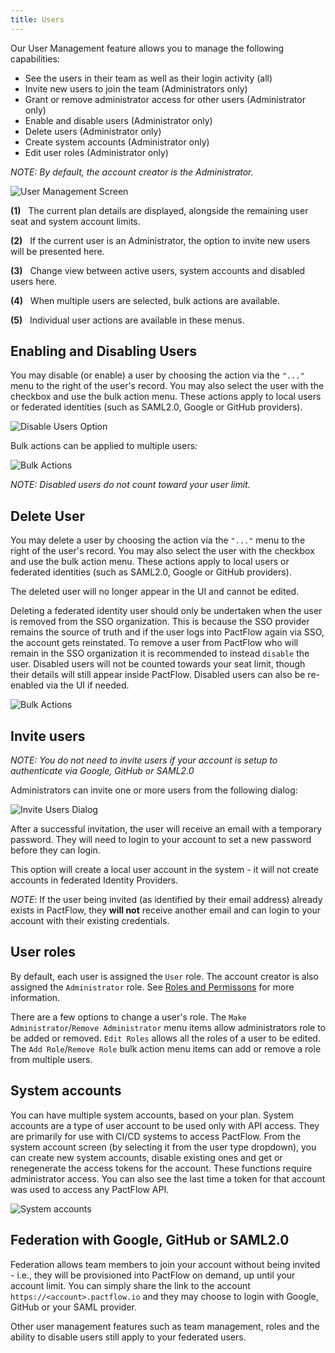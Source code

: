 ```yaml
---
title: Users
---
```


Our User Management feature allows you to manage the following capabilities:

* See the users in their team as well as their login activity (all)
* Invite new users to join the team (Administrators only)
* Grant or remove administrator access for other users (Administrator only)
* Enable and disable users (Administrator only)
* Delete users (Administrator only)
* Create system accounts (Administrator only)
* Edit user roles (Administrator only)

_NOTE: By default, the account creator is the Administrator._

![User Management Screen](/ui/users.png)

**(1)**&nbsp;&nbsp;&nbsp;The current plan details are displayed, alongside the remaining user seat and system account limits.

**(2)**&nbsp;&nbsp;&nbsp;If the current user is an Administrator, the option to invite new users will be presented here.

**(3)**&nbsp;&nbsp;&nbsp;Change view between active users, system accounts and disabled users here.

**(4)**&nbsp;&nbsp;&nbsp;When multiple users are selected, bulk actions are available.

**(5)**&nbsp;&nbsp;&nbsp;Individual user actions are available in these menus.


## Enabling and Disabling Users

You may disable (or enable) a user by choosing the action via the `"..."` menu to the right of the user's record. You may also select the user with the checkbox and use the bulk action menu. These actions apply to local users or federated identities (such as SAML2.0, Google or GitHub providers).

![Disable Users Option](/ui/users-disable-user-action.png)

Bulk actions can be applied to multiple users:

![Bulk Actions](/ui/bulk-actions.png)

_NOTE: Disabled users do not count toward your user limit._

## Delete User

You may delete a user by choosing the action via the `"..."` menu to the right of the user's record. You may also select the user with the checkbox and use the bulk action menu. These actions apply to local users or federated identities (such as SAML2.0, Google or GitHub providers).

The deleted user will no longer appear in the UI and cannot be edited.

Deleting a federated identity user should only be undertaken when the user is removed from the SSO organization. This is because the SSO provider remains the source of truth and if the user logs into PactFlow again via SSO, the account gets reinstated.
To remove a user from PactFlow who will remain in the SSO organization it is recommended to instead `disable` the user. Disabled users will not be counted towards your seat limit, though their details will still appear inside PactFlow. Disabled users can also be re-enabled via the UI if needed.

![Bulk Actions](/ui/delete-user-action.png)

## Invite users

_NOTE: You do not need to invite users if your account is setup to authenticate via Google, GitHub or SAML2.0_

Administrators can invite one or more users from the following dialog:

![Invite Users Dialog](/ui/invite.png)

After a successful invitation, the user will receive an email with a temporary password. They will need to login to your account to set a new password before they can login.

This option will create a local user account in the system - it will not create accounts in federated Identity Providers.

_NOTE_: If the user being invited (as identified by their email address) already exists in PactFlow, they **will not** receive another email and can login to your account with their existing credentials.

## User roles

By default, each user is assigned the `User` role. The account creator is also assigned the `Administrator` role. See [Roles and Permissons](/docs/permissions/predefined-roles) for more information.

There are a few options to change a user's role. The `Make Administrator`/`Remove Administrator` menu items allow administrators role to be added or removed. `Edit Roles` allows all the roles of a user to be edited. The `Add Role`/`Remove Role` bulk action menu items can add or remove a role from multiple users.

## System accounts

You can have multiple system accounts, based on your plan. System accounts are a type of user account to be used only with API access. They are primarily for use with CI/CD systems to access PactFlow. From the system account screen (by selecting it from the user type dropdown), you can create new system accounts, disable existing ones and get or renegenerate the access tokens for the account. These functions require administrator access. You can also see the last time a token for that account was
used to access any PactFlow API.

![System accounts](/ui/system-accounts.png)

## Federation with Google, GitHub or SAML2.0

Federation allows team members to join your account without being invited - i.e., they will be provisioned into PactFlow on demand, up until your account limit. You can simply share the link to the account `https://<account>.pactflow.io` and they may choose to login with Google, GitHub or your SAML provider.

Other user management features such as team management, roles and the ability to disable users still apply to your federated users.
